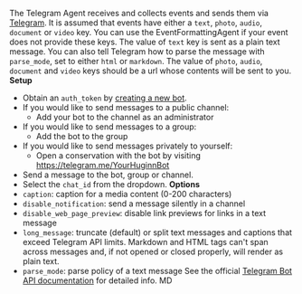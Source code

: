   The Telegram Agent receives and collects events and sends them via [Telegram](https://telegram.org/).
  It is assumed that events have either a `text`, `photo`, `audio`, `document` or `video` key. You can use the EventFormattingAgent if your event does not provide these keys.
  The value of `text` key is sent as a plain text message. You can also tell Telegram how to parse the message with `parse_mode`, set to either `html` or `markdown`.
  The value of `photo`, `audio`, `document` and `video` keys should be a url whose contents will be sent to you.
  **Setup**
  * Obtain an `auth_token` by [creating a new bot](https://telegram.me/botfather).
  * If you would like to send messages to a public channel:
    * Add your bot to the channel as an administrator
  * If you would like to send messages to a group:
    * Add the bot to the group
  * If you would like to send messages privately to yourself:
    * Open a conservation with the bot by visiting https://telegram.me/YourHuginnBot
  * Send a message to the bot, group or channel.
  * Select the `chat_id` from the dropdown.
  **Options**
  * `caption`: caption for a media content (0-200 characters)
  * `disable_notification`: send a message silently in a channel
  * `disable_web_page_preview`: disable link previews for links in a text message
  * `long_message`: truncate (default) or split text messages and captions that exceed Telegram API limits. Markdown and HTML tags can't span across messages and, if not opened or closed properly, will render as plain text.
  * `parse_mode`: parse policy of a text message
  See the official [Telegram Bot API documentation](https://core.telegram.org/bots/api#available-methods) for detailed info.
MD